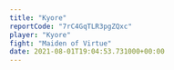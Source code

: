 ```yaml
---
title: "Kyore"
reportCode: "7rC4GqTLR3pgZQxc"
player: "Kyore"
fight: "Maiden of Virtue"
date: 2021-08-01T19:04:53.731000+00:00
---
```

